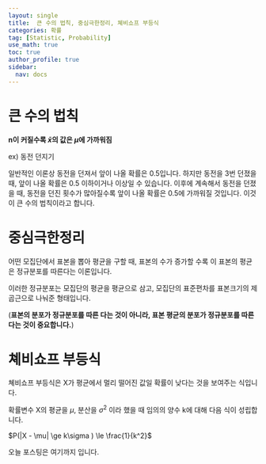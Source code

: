 ```yaml
---
layout: single
title:  큰 수의 법칙, 중심극한정리, 쳬비쇼프 부등식
categories: 확률
tag: [Statistic, Probability]
use_math: true
toc: true
author_profile: true
sidebar:
  nav: docs
---
```


# 큰 수의 법칙

**n이 커질수록 $\bar{x}$의 값은 $\mu$에 가까워짐**

ex) 동전 던지기

일반적인 이론상 동전을 던져서 앞이 나올 확률은 0.5입니다. 하지만 동전을 3번 던졌을 때, 앞이 나올 확률은 0.5 이하이거나 이상일 수 있습니다. 이후에 계속해서 동전을 던졌을 때, 동전을 던진 횟수가 많아질수록 앞이 나올 확률은 0.5에 가까워질 것입니다. 이것이 큰 수의 법칙이라고 합니다.

# 중심극한정리

어떤 모집단에서 표본을 뽑아 평균을 구할 때, 표본의 수가 증가할 수록 이 표본의 평균은 정규분포를 따른다는 이론입니다.

이러한 정규분포는 모집단의 평균을 평균으로 삼고, 모집단의 표준편차를 표본크기의 제곱근으로 나눠준 형태입니다.

(**표본의 분포가 정규분포를 따른 다는 것이 아니라, 표본 평균의 분포가 정규분포를 따른다는 것이 중요합니다.**)

# 쳬비쇼프 부등식

쳬비쇼프 부등식은 X가 평균에서 멀리 떨어진 값일 확률이 낮다는 것을 보여주는 식입니다.

확률변수 X의 평균을 $\mu$, 분산을 $\sigma^2$ 이라 했을 때 임의의 양수 k에 대해 다음 식이 성립합니다.

$P(|X - \mu| \ge k\sigma ) \le \frac{1}{k^2}$

오늘 포스팅은 여기까지 입니다.








